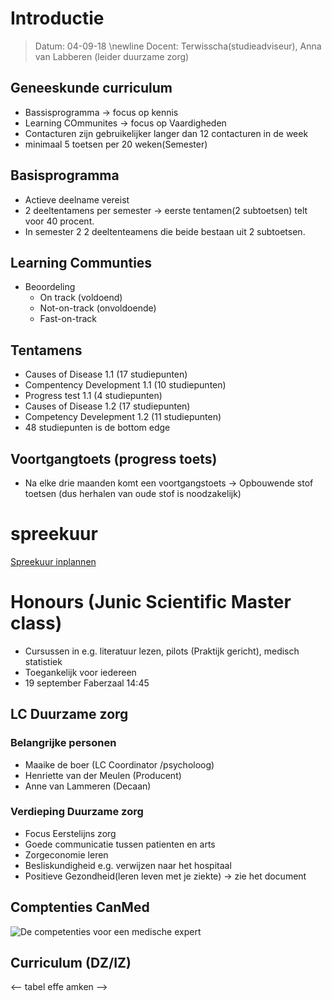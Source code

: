 # Introductie
 > Datum: 04-09-18 \newline
 > Docent: Terwisscha(studieadviseur), Anna van Labberen (leider duurzame zorg)

## Geneeskunde curriculum 

- Bassisprogramma → focus op kennis
- Learning COmmunites → focus op Vaardigheden
- Contacturen zijn gebruikelijker langer dan 12 contacturen in de week
- minimaal 5 toetsen per 20 weken(Semester)


## Basisprogramma

- Actieve deelname vereist
- 2 deeltentamens per semester → eerste tentamen(2 subtoetsen) telt voor 40 procent. 
- In semester 2 2 deeltenteamens die beide bestaan uit 2 subtoetsen.

## Learning Communties

- Beoordeling
	* On track (voldoend)
	* Not-on-track (onvoldoende)
	* Fast-on-track

## Tentamens

- Causes of Disease 1.1  (17 studiepunten)
- Compentency Development 1.1 (10 studiepunten)
- Progress test 1.1 (4 studiepunten)
- Causes of Disease 1.2 (17 studiepunten)
- Competency Develepment 1.2  (11 studiepunten)
- 48 studiepunten is de bottom edge

## Voortgangtoets (progress toets)

- Na elke drie maanden komt een voortgangstoets → Opbouwende stof toetsen (dus herhalen van oude stof is noodzakelijk)

# spreekuur
[Spreekuur inplannen](https://gerardstvs.youcanbook.me)

# Honours (Junic Scientific Master class)

- Cursussen in e.g. literatuur lezen, pilots (Praktijk gericht), medisch statistiek
- Toegankelijk voor iedereen
- 19 september Faberzaal 14:45

## LC Duurzame zorg

### Belangrijke personen

- Maaike de boer (LC Coordinator /psycholoog)
- Henriette van der Meulen (Producent)
- Anne van Lammeren (Decaan)

### Verdieping Duurzame zorg

- Focus Eerstelijns zorg
- Goede communicatie tussen patienten en arts
- Zorgeconomie leren
- Besliskundigheid e.g. verwijzen naar het hospitaal
- Positieve Gezondheid(leren leven met je ziekte) → zie het document 

## Comptenties CanMed

![De competenties voor een medische expert](CanMEDS_Diagram.jpg)

## Curriculum (DZ/IZ)

<-- tabel effe amken -->

